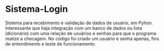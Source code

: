 # Sistema-Login
 Sistema para recebimento e validação de dados de usuário, em Pyhon.
 Interessante que haja integração com um banco de dados ou lista (dicionário) com uma relação de usuários e senhas para que
 o programa realize a checagem. No código foi criado um usuário e senha apenas, fins de entendimento e teste de funcionamento.
 

